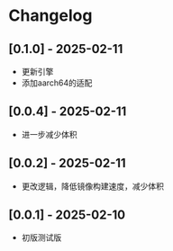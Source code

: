 # Changelog

## [0.1.0] - 2025-02-11
- 更新引擎
- 添加aarch64的适配

## [0.0.4] - 2025-02-11
- 进一步减少体积

## [0.0.2] - 2025-02-11
- 更改逻辑，降低镜像构建速度，减少体积

## [0.0.1] - 2025-02-10
- 初版测试版

